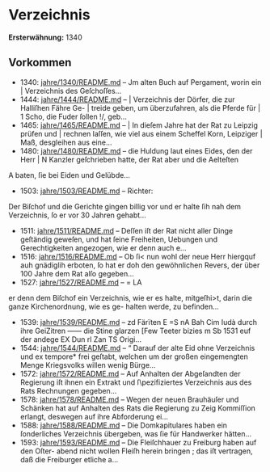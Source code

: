 # Verzeichnis

**Ersterwähnung:** 1340

## Vorkommen
- 1340: [jahre/1340/README.md](../jahre/1340/README.md) – Jm alten Buch auf Pergament, worin ein |
Verzeichnis des Geſchoſſes...
- 1444: [jahre/1444/README.md](../jahre/1444/README.md) – |
Verzeichnis der Dörfer, die zur Halliſhen Fähre Ge- |
treide geben, um überzufahren, als die Pferde für |
1 Scho, die Fuder ſollen !/, geb...
- 1465: [jahre/1465/README.md](../jahre/1465/README.md) – |
In dieſem Jahre hat der Rat zu Leipzig prüfen und |
rechnen laſſen, wie viel aus einem Scheffel Korn, Leipziger |
Maß, desgleihen aus eine...
- 1480: [jahre/1480/README.md](../jahre/1480/README.md) – die Huldung laut eines Eides, den der Herr |
N Kanzler geſchrieben hatte, der Rat aber und die Aelteſten

A baten, ſie bei Eiden und Gelübde...
- 1503: [jahre/1503/README.md](../jahre/1503/README.md) – Richter:

Der Biſchof und die Gerichte gingen billig vor und er
halte ſih nah dem Verzeichnis, ſo er vor 30 Jahren
gehabt...
- 1511: [jahre/1511/README.md](../jahre/1511/README.md) – Deſſen iſt der Rat nicht aller
Dinge geſtändig geweſen, und hat ſeine Freiheiten,
Uebungen und Gerechtigkeiten angezogen, wie er denn
auch e...
- 1516: [jahre/1516/README.md](../jahre/1516/README.md) – Ob ſi< nun wohl der neue Herr hiergquf auh
gnädiglih erboten, ſo hat er doh den gewöhnlichen
Revers, der über 100 Jahre dem Rat alſo gegeben...
- 1527: [jahre/1527/README.md](../jahre/1527/README.md) – =
LA

er denn dem Biſchof ein Verzeichnis, wie er es halte,
mitgeſhi>t, darin die ganze Kirchenordnung, wie es ge-
halten werde, zu befinden...
- 1539: [jahre/1539/README.md](../jahre/1539/README.md) – zd Färïten E =S
nA Bah Cim Iudà durch ihre GeiZitren ——
die Stine glarzen [Few Teeter bizies m
Sb 1531 euf der andege EX Dun rl Zan TS
Origi...
- 1544: [jahre/1544/README.md](../jahre/1544/README.md) – “ Darauf der alte Eid ohne Verzeichnis und ex
tempore* frei geſtabt, welchen um der großen eingemengten
Menge Kriegsvolks willen wenig Bürge...
- 1572: [jahre/1572/README.md](../jahre/1572/README.md) – Auf Anhalten der Abgeſandten der Regierung iſt ihnen
ein Extrakt und ſ\pezifiziertes Verzeichnis aus des Rats
Rechnungen gegeben...
- 1578: [jahre/1578/README.md](../jahre/1578/README.md) – Wegen der neuen Brauhäuſer und Schänken hat auf
Anhalten des Rats die Regierung zu Zeig Kommiſſion
erlangt, deswegen auf ihre Abforderung ei...
- 1588: [jahre/1588/README.md](../jahre/1588/README.md) – Die Domkapitulares haben ein ſonderliches Verzeichnis
übergeben, was ſie für Handwerker hätten...
- 1593: [jahre/1593/README.md](../jahre/1593/README.md) – Die Fleiſchhauer zu Freiburg haben auf den Oſter-
abend nicht wollen Fleiſh herein bringen ; das iſt vertragen,
daß die Freiburger etliche a...
